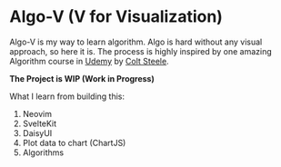 # Algo-V (V for Visualization)
Algo-V is my way to learn algorithm. Algo is hard without any visual approach, so here it is. The process is highly inspired by one amazing Algorithm course in [Udemy](https://www.udemy.com/course/js-algorithms-and-data-structures-masterclass/) by [Colt Steele](https://www.udemy.com/user/coltsteele/).

**The Project is WIP (Work in Progress)**

What I learn from building this:
1. Neovim 
2. SvelteKit
3. DaisyUI
4. Plot data to chart (ChartJS)
5. Algorithms
